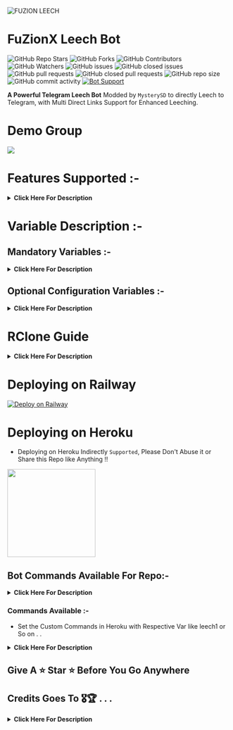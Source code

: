 ![FUZION LEECH](https://telegra.ph/file/213b587eee775e34ca221.jpg)
# FuZionX Leech Bot 
![GitHub Repo Stars](https://img.shields.io/github/stars/5MysterySD/Tele-LeechX?color=blue&style=plastic)
![GitHub Forks](https://img.shields.io/github/forks/5MysterySD/Tele-LeechX?color=green&style=plastic)
![GitHub Contributors](https://img.shields.io/github/contributors/5MysterySD/Tele-LeechX?style=plastic)
![GitHub Watchers](https://img.shields.io/github/watchers/5MysterySD/Tele-LeechX?style=plastic)
![GitHub issues](https://img.shields.io/github/issues/5MysterySD/Tele-LeechX?style=plastic)
![GitHub closed issues](https://img.shields.io/github/issues-closed/5MysterySD/Tele-LeechX?style=plastic)
![GitHub pull requests](https://img.shields.io/github/issues-pr/5MysterySD/Tele-LeechX?style=plastic)
![GitHub closed pull requests](https://img.shields.io/github/issues-pr-closed/5MysterySD/Tele-LeechX?style=plastic)
![GitHub repo size](https://img.shields.io/github/repo-size/5MysterySD/Tele-LeechX?color=red?style=plastic)
![GitHub commit activity](https://img.shields.io/github/commit-activity/m/5MysterySD/Tele-LeechX?style=plastic)
[![Bot Support](https://img.shields.io/badge/Tele_LeechX-Support%20Group-blue)](https://t.me/FuZionXLeech)

**A Powerful Telegram Leech Bot** Modded by `MysterySD` to directly Leech to Telegram, with Multi Direct Links Support for Enhanced Leeching.

# Demo Group
<a href="https://t.me/FuZionXLeech"><img src="https://img.shields.io/badge/FuZion Leech Bot-2cb6e0?style=for-the-badge&logo=telegram&logoColor=white"></a>


# Features Supported :-
<details>
    <summary><b>Click Here For Description</b></summary>

## From Original Repo :
- Google Drive link cloning using gclone.(wip)
- Telegram File mirrorring to cloud along with its unzipping, unrar and untar
- Drive/Teamdrive support/All other cloud services rclone.org supports
- Unzip, Unrar, Untar while Leeching to Telegram .
- Custom file name (Used in Prefix on Every Item Leeched)
- Custom commands for Using in Telegram .
- Get total size of your working cloud directory
- You can also upload files downloaded from `/ytdlp` command to gdrive using `/ytdlp gdrive` command.
- You can also deploy this on your VPS .
- Option to select either video will be uploaded as document or streamable
- Added `/renewme` command to clear the downloads which are not deleted automatically.
- Added support for YouTube Playlist .
- Renaming of Telegram files support added. 😐
- Changing rclone destination config on fly (By using `/rlcone` in private mode)


## From Different Repos :
- Aria2 configs In Root
- Small FIX for Gclone
- Added Dynamic Config 
- Added Custom ToggleDoc and ToggleVid Commands
- Added Custom Rename Command via vars
- Added direct rclone.conf url in vars


## New In Repo :
- Dual Commands Usage (Both With / Without Bot Username)
- Auto Commands Set To BotFather in Telegram 
- New Torrent Search Support 
```
nyaa.si, sukebei, 1337x, piratebay,
tgx, yts, eztv, torlock, rarbg
```
- Extract Error Fixed
- UI Added for Improved User Experience with Easy to Use.
- Added New Status Bar using `/status` command. 
- Added Speedtest Support.
- Direct links Supported:
```
letsupload.io, hxfile.co, anonfiles.com, bayfiles.com, antfiles,
fembed.com, fembed.net, femax20.com, layarkacaxxi.icu, fcdn.stream,
sbplay.org, naniplay.com, naniplay.nanime.in, naniplay.nanime.biz, sbembed.com,
streamtape.com, streamsb.net, feurl.com, pixeldrain.com, racaty.net,
1fichier.com, 1drv.ms (Only works for file not folder or business account), solidfiles.com 
```
- Extract these filetypes and uploads Telegram 
```
ZIP, RAR, TAR, 7z, ISO, WIM, CAB, GZIP, BZIP2, 
APM, ARJ, CHM, CPIO, CramFS, DEB, DMG, FAT, 
HFS, LZH, LZMA, LZMA2, MBR, MSI, MSLZ, NSIS, 
NTFS, RPM, SquashFS, UDF, VHD, XAR, Z.
```

</details>


# Variable Description :-


## Mandatory Variables :-
<details>
    <summary><b>Click Here For Description</b></summary>

* `TG_BOT_TOKEN`: Create a Bot using [@BotFather](https://telegram.dog/BotFather), and get the Telegram API Token.

* `APP_ID`: Get this Value from [my.telegram.org/apps](https://my.telegram.org/apps).

* `API_HASH`: Get this Value from [my.telegram.org/apps](https://my.telegram.org/apps).
  * NOTE: If Telegram is blocked by your ISP, try Telegram to get the IDs.

* `AUTH_CHANNEL`: Create a Super(Means Changing it to `Visible` for `Chat History for New Members`) in Telegram, forward a Message from the Group to `@ShowJsonBot` to get this value.

* `OWNER_ID`: ID of the Bot Owner, He/She can be abled to access bot in bot only mode too(`Private mode`).

</details>


## Optional Configuration Variables :-

<details>
    <summary><b>Click Here For Description</b></summary>

* `DOWNLOAD_LOCATION`

* `MAX_FILE_SIZE`

* `TG_MAX_FILE_SIZE`

* `FREE_USER_MAX_FILE_SIZE`

* `MAX_TG_SPLIT_FILE_SIZE`

* `CHUNK_SIZE`

* `MAX_MESSAGE_LENGTH`

* `PROCESS_MAX_TIMEOUT`

* `ARIA_TWO_STARTED_PORT`

* `EDIT_SLEEP_TIME_OUT`

* `MAX_TIME_TO_WAIT_FOR_TORRENTS_TO_START`

* `FINISHED_PROGRESS_STR`

* `UN_FINISHED_PROGRESS_STR`

* `TG_OFFENSIVE_API`

* `CUSTOM_FILE_NAME`

* `LEECH_COMMAND`

* `YTDL_COMMAND`

* `GYTDL_COMMAND`

* `GLEECH_COMMAND`

* `TELEGRAM_LEECH_COMMAND`

* `TELEGRAM_LEECH_UNZIP_COMMAND`

* `PYTDL_COMMAND`

* `CLONE_COMMAND_G`

* `UPLOAD_COMMAND`

* `RENEWME_COMMAND`

* `SAVE_THUMBNAIL`

* `CLEAR_THUMBNAIL`

* `GET_SIZE_G`

* `UPLOAD_AS_DOC`: Takes two option True or False. If True file will be uploaded as document. This is for people who wants video files as document instead of streamable.

* `INDEX_LINK`: (Without `/` at last of the link, otherwise u will get error) During creating index, plz fill `Default Root ID` with the id of your `DESTINATION_FOLDER` after creating. Otherwise index will not work properly.

* `DESTINATION_FOLDER`: Name of your folder in ur respective drive where you want to upload the files using the bot.

</details>


# RClone Guide 

<details>
    <summary><b>Click Here For Description</b></summary>

- Set Rclone locally by following the official repo : https://rclone.org/docs/
- Get your `rclone.conf` file.
will look like this

```
[NAME]
type = 
scope =
token =
client_id = 
client_secret = 
```

- Copy `rclone.conf` file in the root directory (Where `Dockerfile` exists).

- Your config can contains multiple drive entries.(Default: First one and change using `/rclone` command)

</details>

# Deploying on Railway

[![Deploy on Railway](https://railway.app/button.svg)](https://railway.app/new/template?template=https%3A%2F%2Fgithub.com%2Fhackertyus%2FTele-LeechX&envs=ENV%2CAPP_ID%2CAPI_HASH%2CTG_BOT_TOKEN%2CAUTH_CHANNEL%2COWNER_ID%2CTOGGLE_DOC%2CRENAME_COMMAND%2CLOG_COMMAND%2CSTATUS_COMMAND%2CLEECH_ZIP_COMMAND%2CLEECH_UNZIP_COMMAND%2CCHUNK_SIZE%2CARIA_TWO_STARTED_PORT%2CEDIT_SLEEP_TIME_OUT%2CMAX_TIME_TO_WAIT_FOR_TORRENTS_TO_STAR%2CFINISHED_PROGRESS_STR%2CUN_FINISHED_PROGRESS_STR%2CTG_OFFENSIVE_API%2CLEECH_COMMAND%2CSAVE_THUMBNAIL%2CCLEAR_THUMBNAIL%2CINDEX_LINK%2CYTDL_COMMAND%2CPYTDL_COMMAND%2CGET_SIZE_G%2CRCLONE_CONFIG%2CDESTINATION_FOLDER%2CCUSTOM_FILE_NAME%2CSPEEDTEST&optionalEnvs=TOGGLE_DOC%2CRENAME_COMMAND%2CLOG_COMMAND%2CSTATUS_COMMAND%2CLEECH_ZIP_COMMAND%2CLEECH_UNZIP_COMMAND%2CCHUNK_SIZE%2CARIA_TWO_STARTED_PORT%2CEDIT_SLEEP_TIME_OUT%2CMAX_TIME_TO_WAIT_FOR_TORRENTS_TO_STAR%2CFINISHED_PROGRESS_STR%2CUN_FINISHED_PROGRESS_STR%2CTG_OFFENSIVE_API%2CLEECH_COMMAND%2CSAVE_THUMBNAIL%2CCLEAR_THUMBNAIL%2CINDEX_LINK%2CYTDL_COMMAND%2CPYTDL_COMMAND%2CGET_SIZE_G%2CRCLONE_CONFIG%2CDESTINATION_FOLDER%2CCUSTOM_FILE_NAME%2CSPEEDTEST&ENVDesc=Setting+this+to+ANYTHING+will+enable+Webhooks+when+in+env+mode&APP_IDDesc=Get+this+value+from+https%3A%2F%2Fmy.telegram.org&API_HASHDesc=Get+this+value+from+https%3A%2F%2Fmy.telegram.org&TG_BOT_TOKENDesc=Get+this+value+from+%40BotFather+by+Making+New+Bot+and+Paste+the+API+token.&AUTH_CHANNELDesc=Should+be+an+integer.+The+BOT+API+ID+of+the+Telegram+Group%2C+Where+the+Bot+should+work.%2C+Put+Group+ID.+Multiple+ID+separated+by+Single+Space&OWNER_IDDesc=Should+be+an+integer.+ID+of+owner+of+bot.+Get+it+by+sending+%2Finfo+to+%40MissRose_Bot&TOGGLE_DOCDesc=Enter+your+custom+toggle+command+like+togglevid1%40botname+and+so+on.+Default+is+%2Ftogglevid.&RENAME_COMMANDDesc=Enter+your+custom+rename+command+like+rename1%40botname+and+so+on.+Default+is+%2Frename.&LOG_COMMANDDesc=Enter+your+custom+log+command+like+log1%40botname+and+so+on.+Default+is+%2Flog.&STATUS_COMMANDDesc=Enter+your+custom+status+command+like+status1%40botname+and+so+on.+Default+is+%2Fstatus.&LEECH_ZIP_COMMANDDesc=Enter+your+custom+zip+command+like+archive1%40botname+and+so+on.+Default+is+%2Fleechzip.&LEECH_UNZIP_COMMANDDesc=Enter+your+custom+unzip+command+like+extract%40botname+and+so+on.+Default+is+%2Fleechunzip.&CHUNK_SIZEDesc=Should+be+an+integer&ARIA_TWO_STARTED_PORTDesc=Should+be+an+integer.+The+port+on+which+aria2c+daemon+must+start%2C+and+keep+listening.&EDIT_SLEEP_TIME_OUTDesc=Should+be+an+integer.+Number+of+seconds+to+wait+before+editing+a+message.+Put+between+from+6+-+15+else+the+Bot+Crashes+%F0%9F%A5%B2&MAX_TIME_TO_WAIT_FOR_TORRENTS_TO_STARDesc=should+be+an+integer.+Number+of+seconds+to+Wait+before+Cancelling+a+torrent.&FINISHED_PROGRESS_STRDesc=Should+be+a+Single+Character.+Get+any+Cool+Icon.&UN_FINISHED_PROGRESS_STRDesc=Should+be+a+Single+Character.+Get+any+Cool+Icon.&TG_OFFENSIVE_APIDesc=should+be+an+URL+accepting+the+FormParams+%7Bi%7D%2C+%7Bm%7D%2C+and+%7Bt%7D&LEECH_COMMANDDesc=Enter+your+Custom+leech+command+like+leech1%40botname+and+so+on.+Default+is+%2Fleec&SAVE_THUMBNAILDesc=For+Custom+Save+thumbnail+Command.+Default+is+%2Fsavethumbnail&CLEAR_THUMBNAILDesc=For+Custom+Delete+Thumbnail+Command.+Default+is+%2Fclearthumbnail&INDEX_LINKDesc=Enter+your+index+link%3A&YTDL_COMMANDDesc=Enter+your+custom+ytdl+command+like+ytdl1%40botname+and+so+on.+Default+is+%2Fytdl.&PYTDL_COMMANDDesc=Enter+your+custom+pytdl+command+like+pytdl1%40botname+and+so+on.+Default+is+%2Fpytdl.&GET_SIZE_GDesc=Enter+your+custom+getsize+command+like+getsize%40urgroupname+and+so+on.+Default+is+%2Fgetsize.&RCLONE_CONFIGDesc=Enter+your+copied+text+from+rclone+config.+Compulsory+for+%2Fgleech+as+well+as+%2Ftleech+command+&DESTINATION_FOLDERDesc=Enter+your+Cloud+folder+NAME%28not+ID%F0%9F%98%85%29+in+which+you+want+to+upload%2Fstore+your+files.&CUSTOM_FILE_NAMEDesc=Fill+with+name+you+want+to+prefix+the+file+name+like+ur+channel+username%F0%9F%99%8A%2C+keep+empty+for+do+nothing%2C+but+add+to+ur+config+vars+even+without+input.&SPEEDTESTDesc=For+Custom+Speedtest+Command.+Default+is+%2Fspeedtest&ENVDefault=ANYTHING&TOGGLE_DOCDefault=toggledoc&RENAME_COMMANDDefault=rename&referralCode=TEST)

# Deploying on Heroku
- Deploying on Heroku Indirectly `Supported`, Please Don't Abuse it or Share this Repo like Anything !!

<p><a href="https://github.com/hackertyus/Tele-LeechX/blob/master/heroku-deploy.md"> <img src="https://img.shields.io/badge/Deployment%20Guide-blueviolet?style=for-the-badge&logo=heroku" width="200""/></a></p>


## Bot Commands Available For Repo:-

<details>
    <summary><b>Click Here For Description</b></summary>

🤖Available BOT  Commands | Usage
------------ | -------------
|`/rclone`| This will change your drive config on fly.(First one will be def `/gclone`..This command is used to clone gdrive files or folder using gclone.-Syntax- `[ID of the file or folder][one space][name of your folder only(If the id is of file, don't put anything)]` and then reply /gclone to it.\
|`/log`| This will send you a txt file of the logs.
|`/ytdlp`| This command should be used as reply to a [supported link](https://ytdl-org.github.io/youtube-dl/supportedsites.html)
|`/pytdlp`| This command will download videos from youtube playlist link and will upload to telegram.
|`/gytdlp`| This will download and upload to your cloud.
|`/gpytdlp`| This download youtube playlist and upload to your cloud.
|`/leech`| This command should be used as reply to a magnetic link, a torrent link, or a direct link. this command will SPAM the chat and send the downloads a seperate files, if there is more than one file, in the specified torrent
|`/leechzip`| This command should be used as reply to a magnetic link, a torrent link, or a direct link. [This command will create a .tar.gz file of the output directory, and send the files in the chat, splited into PARTS of 1024MiB each, due to Telegram limitations]
|`/gleech`| This command should be used as reply to a magnetic link, a torrent link, or a direct link. And this will download the files from the given link or torrent and will upload to the cloud using rclone.
|`/gleechzip` | This command will compress the folder/file and will upload to your cloud.
| `/leechunzip`| This will unarchive file and dupload to telegram.
|`/gleechunzip`| This will unarchive file and upload to cloud.
|`/tleech`| This will mirror the telegram files to ur respective cloud cloud.
|`/tleechunzip`| This will unarchive telegram file and upload to cloud.
|`/getsize`| This will give you total size of your destination folder in cloud.
|`/renewme`| This will clear the remains of downloads which are not getting deleted after upload of the file or after /cancel command.
| `/rename`| u can add custom name as prefix of the original file name...Like if your file name is `gk.txt` uploaded will be what u add in `CUSTOM_FILE_NAME` + `gk.txt`..And also added custom name like...You have to pass link as ..`www.download.me/gk.txt new.txt`..the file will be uploaded as `new.txt`.
| `/toggledoc` | it used for toggling to be files if shall it be uploaded as doc via direct inchat cmd...**any users can now choose if their files will be upload as doc or streamabe...**
| `/togglevid` | it used for toggling to be files if shall it be uploaded as vid via direct inchat cmd...**any users can now choose if their files will be upload as doc or streamabe...**
| `/status`| show bot stats and concurrent downloads
| `/savethumbnail`| save the thumbnail
| `/clearthumbnail`| clear the thumbnail
| `/help`| send help

</details>


### Commands Available :-
- Set the Custom Commands in Heroku with Respective Var like leech1 or So on . .

<details>
    <summary><b>Click Here For Description</b></summary>

---
    leech - leech any torrent/magnet/direct-download link to Telegram 
	leechunzip - This will unarchive file and upload to telegram.
    leechzip - leech any torrent/magnet/direct-download link to Telegram and Upload It as .tar.gz acrhive...
    ytdlp - This command should be used as reply to a supported link
    pytdlp - This command will download videos from youtube playlist link and will upload to telegram.	
	toggledoc - choose whether the file shall be uploaded as doc or not
    togglevid - choose whether the file shall be uploaded as streamable or not
	savethumbnail - save thumbnail
    clearthumbnail - clear thumbnail
    tleech - This will mirror the telegram files to ur respective cloud .
    tleechunzip - This will unarchive telegram file and upload to cloud.
    gclone - This command is used to clone gdrive files or folder using gclone
    gytdlp - This will download and upload to your cloud.
    gpytdlp - This download youtube playlist and upload to your cloud.
    gleech - leech any torrent/magnet/direct-download link to cloud
    gleechzip - leech any torrent/magnet/direct-download link to Cloud and Upload It as .tar.gz acrhive...
    gleechunzip - This will unarchive file and upload to cloud.
    getsize - This will give you total size of your destination folder in cloud.
    rename - rename the file 
    speedtest - Check Server Speedtest 
    help - send help 
    status - show bot stats and concurrent downloads
    renewme - clear all downloads (admin only)⚠️
    log - This will send you a txt file of the logs.(admin only)⚠️
    rclone - This will change your drive config on fly.(First one will be default)--(admin only)⚠️
---

</details>


## Give A ⭐ Star ⭐ Before You Go Anywhere 


## Credits Goes To 🎖🏆  . . .

<details>
    <summary><b>Click Here For Description</b></summary>

* [`MysterySD`](https://github.com/5MysterySD) Meh 🧐 For Speedtest, Direct Link Support, More in Future. 
* [`KGK06`](https://github.com/KGK06) For Merging Different Repos 
* [`XcodersHub`](https://github.com/XcodersHub) For The Aria2 Config & Little More
* [`GautamKumar`](https://github.com/gautamajay52/TorrentLeech-Gdrive) 😬
* [`SpEcHiDe`](https://github.com/SpEcHiDe/PublicLeech) for his wonderful code😚
* [`Rclone Team`](https://rclone.org) for theirs awesome tool☁️
* [`Dan Tès`](https://telegram.dog/haskell) for his [Pyrogram Library](https://github.com/pyrogram/pyrogram)
* [`Robots`](https://telegram.dog/Robots) for their [@UploadBot](https://telegram.dog/UploadBot)
* [`@AjeeshNair`](https://telegram.dog/AjeeshNait) for his [torrent.ajee.sh](https://torrent.ajee.sh)
* [`@gotstc`](https://telegram.dog/gotstc), `@aryanvikash`, [`@HasibulKabir`](https://telegram.dog/HasibulKabir) for their TORRENT groups

</details>

